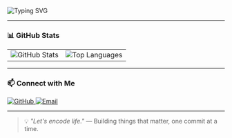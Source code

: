 

![Typing SVG](https://readme-typing-svg.demolab.com?font=Fira+Code&pause=1000&width=435&lines=Hello%2C+Welcome!+Let%27s+encode+life)

---

### 📊 GitHub Stats

<table>
  <tr>
    <td>
      <img src="https://github-readme-stats.vercel.app/api?username=leninist1&show_icons=true&theme=radical&count_private=true&include_all_commits=true" alt="GitHub Stats" />
    </td>
    <td>
      <img src="https://github-readme-stats.vercel.app/api/top-langs/?username=leninist1&layout=compact&theme=radical" alt="Top Languages" />
    </td>
  </tr>
</table>

---

### 📫 Connect with Me

<a href="https://github.com/leninist1/leninist1/" target="_blank">
  <img src="https://img.shields.io/badge/GitHub-100000?style=for-the-badge&logo=github&logoColor=white" alt="GitHub" />
</a>
<a href="mailto:282516536@qq.com" target="_blank">
  <img src="https://img.shields.io/badge/Email-282516536@qq.com-D14836?style=for-the-badge&logo=gmail&logoColor=white" alt="Email" />
</a>

---

> 💡 *"Let's encode life."* — Building things that matter, one commit at a time.
